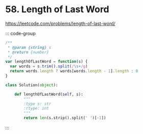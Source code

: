 # 58. Length of Last Word

https://leetcode.com/problems/length-of-last-word/

::: code-group

```js [JavaScript]
/**
 * @param {string} s
 * @return {number}
 */
var lengthOfLastWord = function(s) {
  var words = s.trim().split(/\s+/g)
  return words.length ? words[words.length - 1].length : 0
}
```

```py [Python]
class Solution(object):

    def lengthOfLastWord(self, s):
        """
        :type s: str
        :rtype: int
        """
        return len(s.strip().split(' ')[-1])
```

:::
